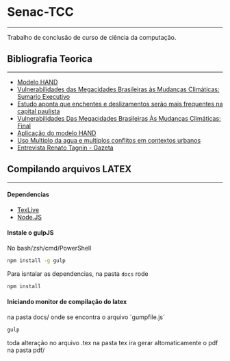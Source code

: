 # Senac-TCC
-----------
Trabalho de conclusão de curso de ciência da computação.


## Bibliografia Teorica
-----------------------
- [Modelo HAND](http://modelohand.blogspot.com.br/2012/03/modelo-hand-na-previsao-de-enchentes_08.html)
- [Vulnerabilidades das Megacidades Brasileiras às Mudanças Climáticas: Sumario Executivo](http://mudancasclimaticas.cptec.inpe.br/~rmclima/pdfs/publicacoes/2010/SumarioExecutivo_megacidades.pdf)
- [Estudo aponta que enchentes e deslizamentos serão mais frequentes na capital paulista](http://www.inpe.br/noticias/noticia.php?Cod_Noticia=2215)
- [Vulnerabilidades Das Megacidades Brasileiras Às Mudanças Climáticas: Final](http://www.nepo.unicamp.br/textos/publicacoes/livros/megacidades/megacidades_RMSP.pdf)
- [Aplicação do modelo HAND](http://4ccr.pgr.mpf.mp.br/documentos-e-publicacoes/adis-propostas/adi_4901_peticao_inicial_-_parte_2.pdf)
- [Uso Multiplo da agua e multiplos conflitos em contextos urbanos](http://www.nepo.unicamp.br/textos/publicacoes/livros/migracao_urbanas/02pronex_14_Uso_Multiplo.pdf)
- [Entrevista Renato Tagnin - Gazeta](https://www.youtube.com/watch?v=fZJmAj2sFaE)


## Compilando arquivos LATEX
----------------------------
#### Dependencias
 - [TexLive](https://www.tug.org/texlive/)
 - [Node.JS](https://nodejs.org/)

#### Instale o gulpJS 
No bash/zsh/cmd/PowerShell
```sh
npm install -g gulp
```

Para isntalar as dependencias, na pasta `docs` rode
```sh
npm install
```

#### Iniciando monitor de compilação do latex
na pasta docs/ onde se encontra o arquivo ´gumpfile.js´

```sh
gulp
```

toda alteração no arquivo .tex na pasta tex ira gerar altomaticamente o pdf na pasta pdf/

